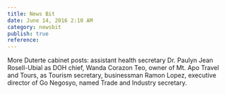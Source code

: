 ```yaml
---
title: News Bit
date: June 14, 2016 2:10 AM
category: newsbit
publish: true
reference:
---
```


More Duterte cabinet posts: assistant health secretary Dr. Paulyn Jean Rosell-Ubial as DOH chief, Wanda Corazon Teo, owner of Mt. Apo Travel and Tours, as Tourism secretary, businessman Ramon Lopez, executive director of Go Negosyo, named Trade and Industry secretary.

